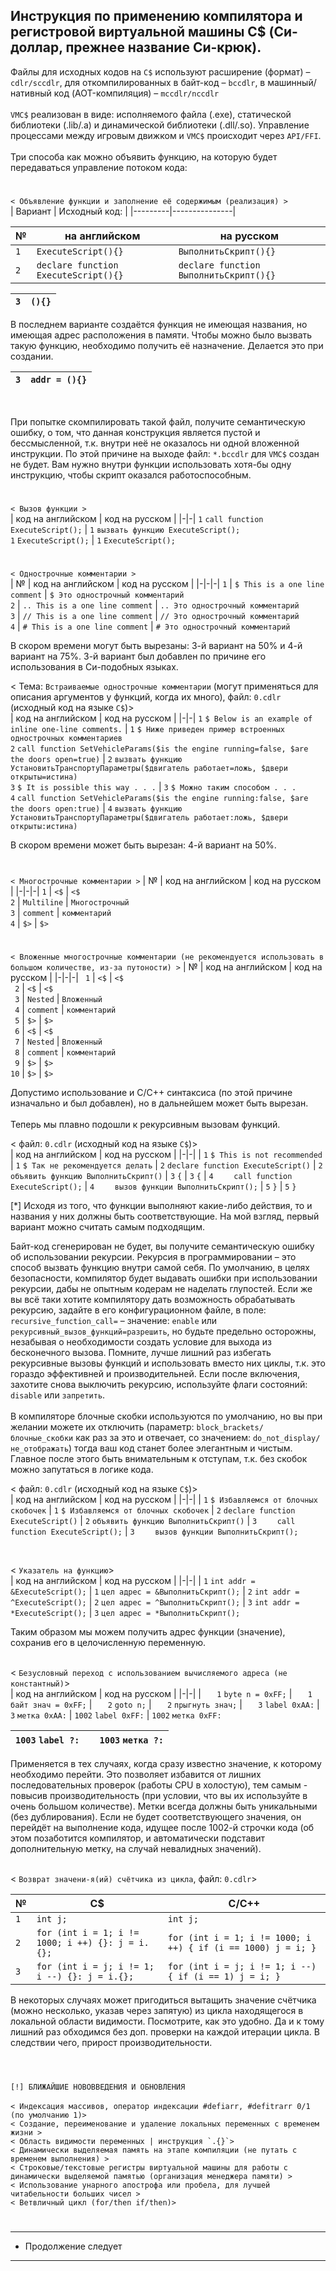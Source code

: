 Инструкция по применению компилятора и регистровой виртуальной машины C$ (Си-доллар, прежнее название Си-крюк).
-

Файлы для исходных кодов на ```C$``` используют расширение (формат) – `cdlr/sccdlr`, для откомпилированных в байт-код – `bccdlr`, в машинный/нативный код (AOT-компиляция) – `mccdlr/nccdlr` <br><br>
```VMC$``` реализован в виде: исполняемого файла (.exe), статической библиотеки (.lib/.a) и динамической библиотеки (.dll/.so). Управление процессами между игровым движком и ```VMC$``` происходит через ```API/FFI```.<br>
<br>
Три способа как можно объявить функцию, на которую будет передаваться управление потоком кода:
#
``` < Объявление функции и заполнение её содержимым (реализация) > ``` <br>
| Вариант | Исходный код: |
|---------|---------------|

| № | на английском | на русском |
|---------|---------------|------------|
| ```1``` | ```ExecuteScript(){}```    | ```ВыполнитьСкрипт(){}```   |
| ```2``` | ```declare function ExecuteScript(){}``` | ```declare function ВыполнитьСкрипт(){}``` |

| ```3``` | ```(){}``` |
|---------|---------------|

В последнем варианте создаётся функция не имеющая названия, но имеющая адрес расположения в памяти. Чтобы можно было вызвать такую функцию, необходимо получить её назначение. Делается это при создании.<br>

| ```3``` | ```addr = (){}``` |
|---------|---------------|

<br>

При попытке скомпилировать такой файл, получите семантическую ошибку, о том, что данная конструкция является пустой и бессмысленной, т.к. внутри неё не оказалось ни одной вложенной инструкции.
По этой причине на выходе файл: ``` *.bccdlr ``` для ``` VMC$ ``` создан не будет.
Вам нужно внутри функции использовать хотя-бы одну инструкцию, чтобы скрипт оказался работоспособным.<br>

#
``` < Вызов функции > ``` <br>
| код на английском | код на русском |
|-|-|
```1``` ```call function ExecuteScript();``` | ```1``` ```вызвать функцию ExecuteScript();```<br>
```1``` ```ExecuteScript();``` | ```1``` ```ExecuteScript();```

#
``` < Однострочные комментарии > ``` <br>
| № | код на английском | код на русском |
|-|-|-|
```1``` | ```$ This is a one line comment``` | ```$ Это однострочный комментарий```<br>
```2``` | ```.. This is a one line comment``` | ```.. Это однострочный комментарий```<br>
```3``` | ```// This is a one line comment``` | ```// Это однострочный комментарий```<br>
```4``` | ```# This is a one line comment``` | ```# Это однострочный комментарий```<br>

В скором времени могут быть вырезаны: 3-й вариант на 50% и 4-й вариант на 75%. 3-й вариант был добавлен по причине его использования в Си-подобных языках.<br>

< Тема: ```Встраиваемые однострочные комментарии``` (могут применяться для описания аргументов у функций, когда их много), файл: ```0.cdlr``` (исходный код на языке ```C$```)><br>
| код на английском | код на русском |
|-|-|
```1``` ```$ Below is an example of inline one-line comments.``` | ```1``` ```$ Ниже приведен пример встроенных однострочных комментариев```<br>
```2``` ```call function SetVehicleParams($is the engine running=false, $are the doors open=true)``` | ```2``` ```вызвать функцию УстановитьТранспортуПараметры($двигатель работает=ложь, $двери открыты=истина)```<br>
```3``` ```$ It is possible this way . . .``` | ```3``` ```$ Можно таким способом . . .```<br>
```4``` ```call function SetVehicleParams($is the engine running:false, $are the doors open:true)``` | ```4``` ```вызвать функцию УстановитьТранспортуПараметры($двигатель работает:ложь, $двери открыты:истина)```<br>

В скором времени может быть вырезан: 4-й вариант на 50%.<br>

#
``` < Многострочные комментарии > ```
| № | код на английском | код на русском |
|-|-|-|
```1``` | ```<$``` | ```<$```<br>
```2``` | ```Multiline``` | ```Многострочный```<br>
```3``` | ```comment``` | ```комментарий```<br>
```4``` | ```$>``` | ```$>```<br>

#
``` < Вложенные многострочные комментарии (не рекомендуется использовать в большом количестве, из-за путоности) > ```
| № | код на английском | код на русском |
|-|-|-|
```  1 ``` | ``` <$ ``` | ``` <$ ``` <br>
```  2 ``` | ``` <$ ``` | ``` <$ ``` <br>
```  3 ``` | ``` Nested ``` | ``` Вложенный ```<br>
```  4 ``` | ``` comment ``` | ``` комментарий ```<br>
```  5 ``` | ``` $> ``` | ``` $> ``` <br>
```  6 ``` | ``` <$ ``` | ``` <$ ``` <br>
```  7 ``` | ``` Nested ``` | ``` Вложенный ``` <br>
```  8 ``` | ``` comment ``` | ``` комментарий ``` <br>
```  9 ``` | ``` $> ``` | ``` $> ```<br>
``` 10 ``` | ``` $> ``` | ``` $> ```<br>

Допустимо использование и С/С++ синтаксиса (по этой причине изначально и был добавлен), но в дальнейшем может быть вырезан.<br>
<br>
Теперь мы плавно подошли к рекурсивным вызовам функций.<br>

< файл: ```0.cdlr``` (исходный код на языке ```C$```)>
<br>
| код на английском | код на русском |
|-|-|
| ```1``` ```$ This is not recommended``` | ```1``` ```$ Так не рекомендуется делать```
| ```2``` ```declare function ExecuteScript()``` | ```2``` ```объявить функцию ВыполнитьСкрипт()```
| ```3``` ```{``` | ```3``` ```{```
| ```4``` ```    call function ExecuteScript();``` | ```4``` ```    вызов функции ВыполнитьСкрипт();```
| ```5``` ```}``` | ```5``` ```}```

[*] Исходя из того, что функции выполняют какие-либо действия, то и названия у них должны быть соответствующие. На мой взгляд, первый вариант можно считать самым подходящим.<br>

Байт-код сгенерирован не будет, вы получите семантическую ошибку об использовании рекурсии.
Рекурсия в программировании – это способ вызвать функцию внутри самой себя.
По умолчанию, в целях безопасности, компилятор будет выдавать ошибки при использовании рекурсии, дабы не опытным кодерам не наделать глупостей.
Если же вы всё таки хотите компилятору дать возможность обрабатывать рекурсию, задайте в его конфигурационном файле, в поле: ```recursive_function_call=``` – значение: ```enable``` или ```рекурсивный_вызов_функций=разрешить```, но будьте предельно осторожны, незабывая о необходимости создать условие для выхода из бесконечного вызова. Помните, лучше лишний раз избегать рекурсивные вызовы функций и использовать вместо них циклы, т.к. это гораздо эффективней и производительней.
Если после включения, захотите снова выключить рекурсию, используйте флаги состояний: ```disable``` или ```запретить```.<br>
<br>
В компиляторе блочные скобки используются по умолчанию, но вы при желании можете их отключить (параметр: ```block_brackets/блочные_скобки``` как раз за это и отвечает, со значением: ```do_not_display/не_отображать```) тогда ваш код станет более элегантным и чистым. Главное после этого быть внимательным к отступам, т.к. без скобок можно запутаться в логике кода.

< файл: ```0.cdlr``` (исходный код на языке ```C$```)>
<br>
| код на английском | код на русском |
|-|-|
| ```1``` ```$ Избавляемся от блочных скобочек``` | ```1``` ```$ Избавляемся от блочных скобочек```
| ```2``` ```declare function ExecuteScript()``` | ```2``` ```объявить функцию ВыполнитьСкрипт()```
| ```3``` ```    call function ExecuteScript();``` | ```3``` ```    вызов функции ВыполнитьСкрипт();```

<br>

< ``` Указатель на функцию ```>
<br>
| код на английском | код на русском |
|-|-|
| ```1``` ```int addr = &ExecuteScript();``` | ```1``` ```цел адрес = &ВыполнитьСкрипт();```
| ```2``` ```int addr = ^ExecuteScript();``` | ```2``` ```цел адрес = ^ВыполнитьСкрипт();```
| ```3``` ```int addr = *ExecuteScript();``` | ```3``` ```цел адрес = *ВыполнитьСкрипт();```

Таким образом мы можем получить адрес функции (значение), сохранив его в целочисленную переменную.<br>
<br>

< ```Безусловный переход с использованием вычисляемого адреса (не константный)```>
<br>
| код на английском | код на русском |
|-|-|
| ```   1``` ```byte n = 0xFF;``` | ```   1``` ```байт знач = 0xFF;```
| ```   2``` ```goto n;``` | ```   2``` ```прыгнуть знач;```
| ```   3``` ```label 0xAA:``` | ```   3``` ```метка 0xAA:```
| ```1002``` ```label 0xFF:``` | ```1002``` ```метка 0xFF:```

| ```1003``` ```label ?:```|| ```1003``` ```метка ?:```
|-|-|-|

Применяется в тех случаях, когда сразу известно значение, к которому необходимо перейти. Это позволяет избавится от лишних последовательных проверок (работы CPU в холостую), тем самым - повысив производительность (при условии, что вы их используйте в очень большом количестве). Метки всегда должны быть уникальными (без дублирования). Если не будет соответствующего значения, он перейдёт на выполнение кода, идущее после 1002-й строчки кода (об этом позаботится компилятор, и автоматически подставит дополнительную метку, на случай невалидных значений).<br>
<br>

< ```Возврат значени-я(ий) счётчика из цикла```, файл: ```0.cdlr```>
<br>

| № | C$ | C/C++
|-|-|-|
| ``` 1 ``` | ``` int j; ``` | ``` int j; ```
| ``` 2 ``` | ``` for (int i = 1; i != 1000; i ++) {}: j = i.{}; ``` | ``` for (int i = 1; i != 1000; i ++) { if (i == 1000) j = i; } ```
| ``` 3 ``` | ``` for (int i = j; i != 1; i --) {}: j = i.{}; ``` | ``` for (int i = j; i != 1; i --) { if (i == 1) j = i; } ```

В некоторых случаях может пригодиться вытащить значение счётчика (можно несколько, указав через запятую) из цикла находящегося в локальной области видимости. Посмотрите, как это удобно. Да и к тому лишний раз обходимся без доп. проверки на каждой итерации цикла. В следствии чего, прирост производительности.<br>
<br>

#
```[!] БЛИЖАЙШИЕ НОВОВВЕДЕНИЯ И ОБНОВЛЕНИЯ```<br>
<br>
``` < Индексация массивов, оператор индексации #defiarr, #defitrarr 0/1 (по умолчанию 1)> ``` <br>
``` < Создание, переименование и удаление локальных переменных с временем жизни > ``` <br>
``` < Область видимости переменных | инструкция `.{}`> ``` <br>
``` < Динамически выделяемая память на этапе компиляции (не путать с временем выполнения) > ``` <br>
``` < Строковые/текстовые регистры виртуальной машины для работы с динамически выделяемой памятью (организация менеджера памяти) > ``` <br>
``` < Использование унарного апострофа или пробела, для лучшей читабельности больших чисел > ``` <br>
``` < Ветвличный цикл (for/then if/then)> ``` <br>
#


---------------------
* Продолжение следует
---------------------
